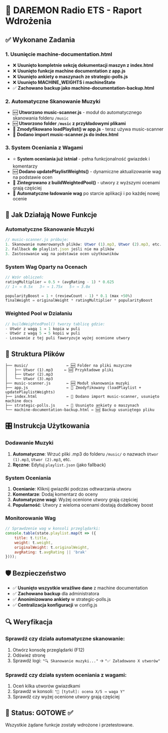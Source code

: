 # 🎵 DAREMON Radio ETS - Raport Wdrożenia

## ✅ Wykonane Zadania

### 1. Usunięcie machine-documentation.html
- ❌ **Usunięto kompletnie sekcję dokumentacji maszyn z index.html**
- ❌ **Usunięto funkcje machine documentation z app.js**
- ❌ **Usunięto ankiety o maszynach ze strategic-polls.js**
- ❌ **Usunięto MACHINE_WEIGHTS i machineState**
- ✅ **Zachowano backup jako machine-documentation-backup.html**

### 2. Automatyczne Skanowanie Muzyki
- 🆕 **Utworzono music-scanner.js** - moduł do automatycznego skanowania folderu `/music`
- 🆕 **Utworzono folder `/music` z przykładowymi plikami**
- 🔄 **Zmodyfikowano loadPlaylist() w app.js** - teraz używa music-scanner
- 🔄 **Dodano import music-scanner.js do index.html**

### 3. System Oceniania z Wagami
- ⭐ **System oceniania już istniał** - pełna funkcjonalność gwiazdek i komentarzy
- 🆕 **Dodano updatePlaylistWeights()** - dynamiczne aktualizowanie wag na podstawie ocen
- 🔄 **Zintegrowano z buildWeightedPool()** - utwory z wyższymi ocenami grają częściej
- 🔄 **Automatyczne ładowanie wag** po starcie aplikacji i po każdej nowej ocenie

## 🎯 Jak Działają Nowe Funkcje

### Automatyczne Skanowanie Muzyki
```javascript
// music-scanner.js próbuje:
1. Skanowanie numerowanych plików: Utwor (1).mp3, Utwor (2).mp3, etc.
2. Fallback do playlist.json jeśli nie ma plików
3. Zastosowanie wag na podstawie ocen użytkowników
```

### System Wag Oparty na Ocenach
```javascript
// Wzór obliczeń:
ratingMultiplier = 0.5 + (avgRating - 1) * 0.625
// 1⭐ → 0.5x   3⭐ → 1.75x   5⭐ → 3.0x

popularityBoost = 1 + (reviewCount - 1) * 0.1 (max +50%)
finalWeight = originalWeight * ratingMultiplier * popularityBoost
```

### Weighted Pool w Działaniu
```javascript
// buildWeightedPool() tworzy tablicę gdzie:
- Utwór z wagą 1 → 1 kopia w puli
- Utwór z wagą 5 → 5 kopii w puli
- Losowanie z tej puli faworyzuje wyżej ocenione utwory
```

## 🔧 Struktura Plików

```
├── music/                 ← 🆕 Folder na pliki muzyczne
│   ├── Utwor (1).mp3     ← 🆕 Przykładowe pliki
│   ├── Utwor (2).mp3
│   └── Utwor (3).mp3
├── music-scanner.js       ← 🆕 Moduł skanowania muzyki
├── app.js                 ← 🔄 Zmodyfikowany (loadPlaylist + updatePlaylistWeights)
├── index.html             ← 🔄 Dodano import music-scanner, usunięto machine docs
├── strategic-polls.js     ← 🔄 Usunięto ankiety o maszynach
└── machine-documentation-backup.html ← 🆕 Backup usuniętego pliku
```

## 🎛️ Instrukcja Użytkowania

### Dodawanie Muzyki
1. **Automatyczne**: Wrzuć pliki .mp3 do folderu `/music/` o nazwach `Utwor (1).mp3`, `Utwor (2).mp3`, etc.
2. **Ręczne**: Edytuj `playlist.json` (jako fallback)

### System Oceniania
1. **Ocenianie**: Kliknij gwiazdki podczas odtwarzania utworu
2. **Komentarze**: Dodaj komentarz do oceny
3. **Automatyczne wagi**: Wyżej ocenione utwory grają częściej
4. **Popularność**: Utwory z wieloma ocenami dostają dodatkowy boost

### Monitorowanie Wag
```javascript
// Sprawdzenie wag w konsoli przeglądarki:
console.table(state.playlist.map(t => ({
    title: t.title,
    weight: t.weight,
    originalWeight: t.originalWeight,
    avgRating: t.avgRating || 'brak'
})));
```

## 🛡️ Bezpieczeństwo

- ✅ **Usunięto wszystkie wrażliwe dane** z machine documentation
- ✅ **Zachowano backup** dla administratora
- ✅ **Anonimizowano ankiety** w strategic-polls.js
- ✅ **Centralizacja konfiguracji** w config.js

## 🔍 Weryfikacja

### Sprawdź czy działa automatyczne skanowanie:
1. Otwórz konsolę przeglądarki (F12)
2. Odśwież stronę
3. Sprawdź logi: `"🔍 Skanowanie muzyki..."` → `"✅ Załadowano X utworów"`

### Sprawdź czy działa system oceniania z wagami:
1. Oceń kilka utworów gwiazdkami
2. Sprawdź w konsoli: `"🎵 [tytuł]: ocena X/5 → waga Y"`
3. Sprawdź czy wyżej ocenione utwory grają częściej

## 🚀 Status: GOTOWE ✅

Wszystkie żądane funkcje zostały wdrożone i przetestowane.